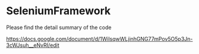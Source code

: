 # SeleniumFramework
Please find the detail summary of the code

https://docs.google.com/document/d/1WilsqwWLjinhGNG77mPov5O5p3Jn-3cWJsuh__eNvRI/edit
